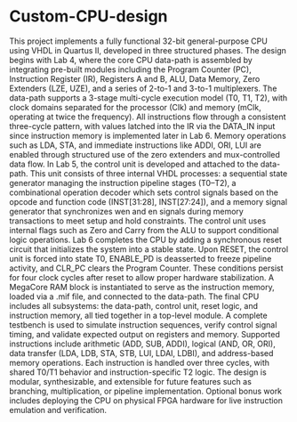 # Custom-CPU-design
This project implements a fully functional 32-bit general-purpose CPU using VHDL in Quartus II, developed in three structured phases. The design begins with Lab 4, where the core CPU data-path is assembled by integrating pre-built modules including the Program Counter (PC), Instruction Register (IR), Registers A and B, ALU, Data Memory, Zero Extenders (LZE, UZE), and a series of 2-to-1 and 3-to-1 multiplexers. The data-path supports a 3-stage multi-cycle execution model (T0, T1, T2), with clock domains separated for the processor (Clk) and memory (mClk, operating at twice the frequency). All instructions flow through a consistent three-cycle pattern, with values latched into the IR via the DATA_IN input since instruction memory is implemented later in Lab 6. Memory operations such as LDA, STA, and immediate instructions like ADDI, ORI, LUI are enabled through structured use of the zero extenders and mux-controlled data flow. In Lab 5, the control unit is developed and attached to the data-path. This unit consists of three internal VHDL processes: a sequential state generator managing the instruction pipeline stages (T0–T2), a combinational operation decoder which sets control signals based on the opcode and function code (INST[31:28], INST[27:24]), and a memory signal generator that synchronizes wen and en signals during memory transactions to meet setup and hold constraints. The control unit uses internal flags such as Zero and Carry from the ALU to support conditional logic operations. Lab 6 completes the CPU by adding a synchronous reset circuit that initializes the system into a stable state. Upon RESET, the control unit is forced into state T0, ENABLE_PD is deasserted to freeze pipeline activity, and CLR_PC clears the Program Counter. These conditions persist for four clock cycles after reset to allow proper hardware stabilization. A MegaCore RAM block is instantiated to serve as the instruction memory, loaded via a .mif file, and connected to the data-path. The final CPU includes all subsystems: the data-path, control unit, reset logic, and instruction memory, all tied together in a top-level module. A complete testbench is used to simulate instruction sequences, verify control signal timing, and validate expected output on registers and memory. Supported instructions include arithmetic (ADD, SUB, ADDI), logical (AND, OR, ORI), data transfer (LDA, LDB, STA, STB, LUI, LDAI, LDBI), and address-based memory operations. Each instruction is handled over three cycles, with shared T0/T1 behavior and instruction-specific T2 logic. The design is modular, synthesizable, and extensible for future features such as branching, multiplication, or pipeline implementation. Optional bonus work includes deploying the CPU on physical FPGA hardware for live instruction emulation and verification.
